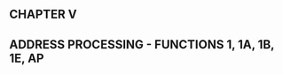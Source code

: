 <h2 class="chapterTitle top"> CHAPTER V </h2>  
<h2 class="chapterTitle bottom"> ADDRESS PROCESSING - FUNCTIONS 1, 1A, 1B, 1E, AP </h2>
